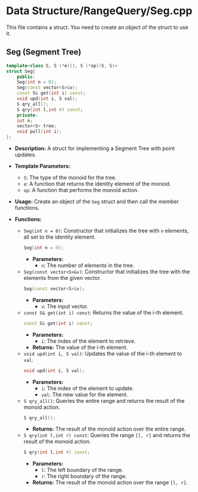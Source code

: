# Data Structure/RangeQuery/Seg.cpp

This file contains a struct. You need to create an object of the struct to use it.

## Seg (Segment Tree)

```cpp
template<class S, S (*e)(), S (*op)(S, S)>
struct Seg{
    public:
    Seg(int n = 0);
    Seg(const vector<S>&v);
    const S& get(int i) const;
    void upd(int i, S val);
    S qry_all();
    S qry(int l,int r) const;
    private:
    int n;
    vector<S> tree;
    void pull(int i);
};
```

*   **Description:** A struct for implementing a Segment Tree with point updates.
*   **Template Parameters:**
    *   `S`: The type of the monoid for the tree.
    *   `e`: A function that returns the identity element of the monoid.
    *   `op`: A function that performs the monoid action.
*   **Usage:** Create an object of the `Seg` struct and then call the member functions.

*   **Functions:**
    *   `Seg(int n = 0)`: Constructor that initializes the tree with `n` elements, all set to the identity element.
        ```cpp
        Seg(int n = 0);
        ```
        *   **Parameters:**
            *   `n`: The number of elements in the tree.
    *   `Seg(const vector<S>&v)`: Constructor that initializes the tree with the elements from the given vector.
        ```cpp
        Seg(const vector<S>&v);
        ```
        *   **Parameters:**
            *   `v`: The input vector.
    *   `const S& get(int i) const`: Returns the value of the i-th element.
        ```cpp
        const S& get(int i) const;
        ```
        *   **Parameters:**
            *   `i`: The index of the element to retrieve.
        *   **Returns:** The value of the i-th element.
    *   `void upd(int i, S val)`: Updates the value of the i-th element to `val`.
        ```cpp
        void upd(int i, S val);
        ```
        *   **Parameters:**
            *   `i`: The index of the element to update.
            *   `val`: The new value for the element.
    *   `S qry_all()`: Queries the entire range and returns the result of the monoid action.
        ```cpp
        S qry_all();
        ```
        *   **Returns:** The result of the monoid action over the entire range.
    *   `S qry(int l,int r) const`: Queries the range `[l, r]` and returns the result of the monoid action.
        ```cpp
        S qry(int l,int r) const;
        ```
        *   **Parameters:**
            *   `l`: The left boundary of the range.
            *   `r`: The right boundary of the range.
        *   **Returns:** The result of the monoid action over the range `[l, r]`.